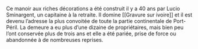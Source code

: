 Ce manoir aux riches décorations a été construit il y a 40 ans par Lucio Sminargent, un capitaine à la retraite. Il domine [[Gravure sur ivoire]] et il est devenu l’adresse la plus convoitée de toute la partie continentale de Port-Péril. La demeure a eu plus d’une dizaine de propriétaires, mais bien peu l’ont conservée plus de trois ans et elle a été pariée, prise de force ou abandonnée à de nombreuses reprises.